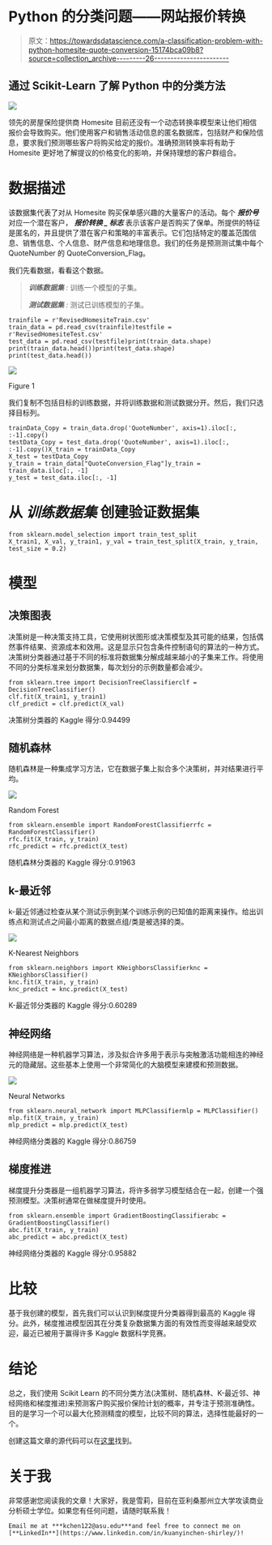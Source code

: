 # Python 的分类问题——网站报价转换

> 原文：<https://towardsdatascience.com/a-classification-problem-with-python-homesite-quote-conversion-15174bca09b8?source=collection_archive---------26----------------------->

## 通过 Scikit-Learn 了解 Python 中的分类方法

![](img/867c772098c58e7210749f96e97af6aa.png)

领先的房屋保险提供商 Homesite 目前还没有一个动态转换率模型来让他们相信报价会导致购买。他们使用客户和销售活动信息的匿名数据库，包括财产和保险信息，要求我们预测哪些客户将购买给定的报价。准确预测转换率将有助于 Homesite 更好地了解提议的价格变化的影响，并保持理想的客户群组合。

# 数据描述

该数据集代表了对从 Homesite 购买保单感兴趣的大量客户的活动。每个 ***报价号*** 对应一个潜在客户， ***报价转换 _ 标志*** 表示该客户是否购买了保单。所提供的特征是匿名的，并且提供了潜在客户和策略的丰富表示。它们包括特定的覆盖范围信息、销售信息、个人信息、财产信息和地理信息。我们的任务是预测测试集中每个 QuoteNumber 的 QuoteConversion_Flag。

我们先看数据，看看这个数据。

> ***训练数据集*** *:* 训练一个模型的子集。
> 
> ***测试数据集*** *:* 测试已训练模型的子集。

```
trainfile = r'RevisedHomesiteTrain.csv'
train_data = pd.read_csv(trainfile)testfile = r'RevisedHomesiteTest.csv'
test_data = pd.read_csv(testfile)print(train_data.shape)
print(train_data.head())print(test_data.shape)
print(test_data.head())
```

![](img/001598dd6acaf8776f99cdaae1561289.png)

Figure 1

我们复制不包括目标的训练数据，并将训练数据和测试数据分开。然后，我们只选择目标列。

```
trainData_Copy = train_data.drop('QuoteNumber', axis=1).iloc[:, :-1].copy()
testData_Copy = test_data.drop('QuoteNumber', axis=1).iloc[:, :-1].copy()X_train = trainData_Copy
X_test = testData_Copy
y_train = train_data["QuoteConversion_Flag"]y_train = train_data.iloc[:, -1]
y_test = test_data.iloc[:, -1]
```

# 从 ***训练数据集*** 创建验证数据集

```
from sklearn.model_selection import train_test_split
X_train1, X_val, y_train1, y_val = train_test_split(X_train, y_train, test_size = 0.2)
```

# 模型

## 决策图表

决策树是一种决策支持工具，它使用树状图形或决策模型及其可能的结果，包括偶然事件结果、资源成本和效用。这是显示只包含条件控制语句的算法的一种方式。决策树分类器通过基于不同的标准将数据集分解成越来越小的子集来工作。将使用不同的分类标准来划分数据集，每次划分的示例数量都会减少。

```
from sklearn.tree import DecisionTreeClassifierclf = DecisionTreeClassifier()
clf.fit(X_train1, y_train1)
clf_predict = clf.predict(X_val)
```

决策树分类器的 Kaggle 得分:0.94499

## 随机森林

随机森林是一种集成学习方法，它在数据子集上拟合多个决策树，并对结果进行平均。

![](img/8ce2e0b07006809eb10e6f29d011c4bf.png)

Random Forest

```
from sklearn.ensemble import RandomForestClassifierrfc = RandomForestClassifier()
rfc.fit(X_train, y_train)
rfc_predict = rfc.predict(X_test)
```

随机森林分类器的 Kaggle 得分:0.91963

## k-最近邻

k-最近邻通过检查从某个测试示例到某个训练示例的已知值的距离来操作。给出训练点和测试点之间最小距离的数据点组/类是被选择的类。

![](img/b7eb37d7129627e35263b9b783efd27c.png)

K-Nearest Neighbors

```
from sklearn.neighbors import KNeighborsClassifierknc = KNeighborsClassifier()
knc.fit(X_train, y_train)
knc_predict = knc.predict(X_test)
```

K-最近邻分类器的 Kaggle 得分:0.60289

## 神经网络

神经网络是一种机器学习算法，涉及拟合许多用于表示与突触激活功能相连的神经元的隐藏层。这些基本上使用一个非常简化的大脑模型来建模和预测数据。

![](img/a8150e44ef20d38e38f8a083eb7d0735.png)

Neural Networks

```
from sklearn.neural_network import MLPClassifiermlp = MLPClassifier()
mlp.fit(X_train, y_train)
mlp_predict = mlp.predict(X_test)
```

神经网络分类器的 Kaggle 得分:0.86759

## 梯度推进

梯度提升分类器是一组机器学习算法，将许多弱学习模型结合在一起，创建一个强预测模型。决策树通常在做梯度提升时使用。

```
from sklearn.ensemble import GradientBoostingClassifierabc = GradientBoostingClassifier()
abc.fit(X_train, y_train)
abc_predict = abc.predict(X_test)
```

神经网络分类器的 Kaggle 得分:0.95882

# 比较

基于我创建的模型，首先我们可以认识到梯度提升分类器得到最高的 Kaggle 得分。此外，梯度推进模型因其在分类复杂数据集方面的有效性而变得越来越受欢迎，最近已被用于赢得许多 Kaggle 数据科学竞赛。

# 结论

总之，我们使用 Scikit Learn 的不同分类方法(决策树、随机森林、K-最近邻、神经网络和梯度推进)来预测客户购买报价保险计划的概率，并专注于预测准确性。目的是学习一个可以最大化预测精度的模型，比较不同的算法，选择性能最好的一个。

创建这篇文章的源代码可以在[这里](https://github.com/shirley0823/Machine-Learning-with-Python/blob/master/Homesite_Quote_Conversion.ipynb)找到。

# 关于我

非常感谢您阅读我的文章！大家好，我是雪莉，目前在亚利桑那州立大学攻读商业分析硕士学位。如果您有任何问题，请随时联系我！

```
Email me at ***kchen122@asu.edu***and feel free to connect me on [**LinkedIn**](https://www.linkedin.com/in/kuanyinchen-shirley/)!
```